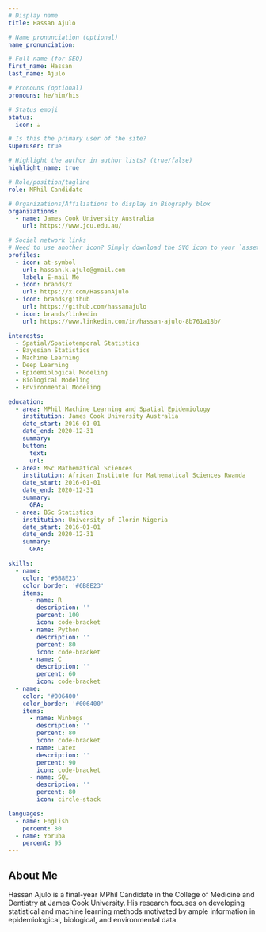 ```yaml
---
# Display name
title: Hassan Ajulo

# Name pronunciation (optional)
name_pronunciation:

# Full name (for SEO)
first_name: Hassan
last_name: Ajulo

# Pronouns (optional)
pronouns: he/him/his

# Status emoji
status:
  icon: ☕️

# Is this the primary user of the site?
superuser: true

# Highlight the author in author lists? (true/false)
highlight_name: true

# Role/position/tagline
role: MPhil Candidate

# Organizations/Affiliations to display in Biography blox
organizations:
  - name: James Cook University Australia
    url: https://www.jcu.edu.au/

# Social network links
# Need to use another icon? Simply download the SVG icon to your `assets/media/icons/` folder.
profiles:
  - icon: at-symbol
    url: hassan.k.ajulo@gmail.com
    label: E-mail Me
  - icon: brands/x
    url: https://x.com/HassanAjulo
  - icon: brands/github
    url: https://github.com/hassanajulo
  - icon: brands/linkedin
    url: https://www.linkedin.com/in/hassan-ajulo-8b761a18b/

interests:
  - Spatial/Spatiotemporal Statistics
  - Bayesian Statistics
  - Machine Learning
  - Deep Learning
  - Epidemiological Modeling
  - Biological Modeling
  - Environmental Modeling

education:
  - area: MPhil Machine Learning and Spatial Epidemiology
    institution: James Cook University Australia
    date_start: 2016-01-01
    date_end: 2020-12-31
    summary:
    button:
      text:
      url: 
  - area: MSc Mathematical Sciences
    institution: African Institute for Mathematical Sciences Rwanda
    date_start: 2016-01-01
    date_end: 2020-12-31
    summary:
      GPA:
  - area: BSc Statistics
    institution: University of Ilorin Nigeria
    date_start: 2016-01-01
    date_end: 2020-12-31
    summary:
      GPA:

skills:
  - name:
    color: '#6B8E23'
    color_border: '#6B8E23'
    items:
      - name: R
        description: ''
        percent: 100
        icon: code-bracket
      - name: Python
        description: ''
        percent: 80
        icon: code-bracket
      - name: C
        description: ''
        percent: 60
        icon: code-bracket
  - name:
    color: '#006400'
    color_border: '#006400'
    items:
      - name: Winbugs
        description: ''
        percent: 80
        icon: code-bracket
      - name: Latex
        description: ''
        percent: 90
        icon: code-bracket
      - name: SQL
        description: ''
        percent: 80
        icon: circle-stack

languages:
  - name: English
    percent: 80
  - name: Yoruba
    percent: 95
---
```


## About Me

Hassan Ajulo is a final-year MPhil Candidate in the College of Medicine and Dentistry at James Cook University. His research focuses on developing statistical and machine learning methods motivated by ample information in epidemiological, biological, and environmental data.


